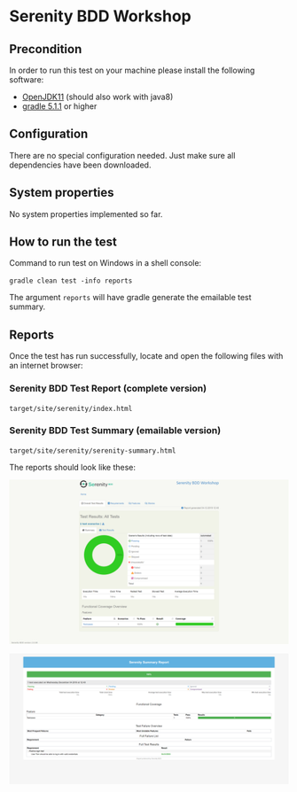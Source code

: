 # Serenity BDD Workshop

## Precondition

In order to run this test on your machine please install the following software:
- [OpenJDK11](https://jdk.java.net/11/) (should also work with java8)
- [gradle 5.1.1](https://gradle.org/install/) or higher

## Configuration 

There are no special configuration needed. Just make sure all dependencies have been downloaded.

## System properties

No system properties implemented so far.


## How to run the test

Command to run test on Windows in a shell console:

`gradle clean test -info reports` 

The argument `reports` will have gradle generate the emailable test summary.
 

## Reports

Once the test has run successfully, locate and open the following files with an internet browser:

### Serenity BDD Test Report (complete version)

`target/site/serenity/index.html`

### Serenity BDD Test Summary (emailable version)

`target/site/serenity/serenity-summary.html`

The reports should look like these:

![Serenity Test Report](serenity_test_report.png)

![Serenity Summary Report](serenity_summary_report.png)